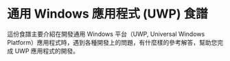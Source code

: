 # 通用 Windows 應用程式 (UWP) 食譜

這份食譜主要介紹在開發通用 Windows 平台（UWP, Universal Windows Platform）應用程式時，遇到各種開發上的問題，有什麼樣的參考解答，幫助您完成 UWP 應用程式的開發。
